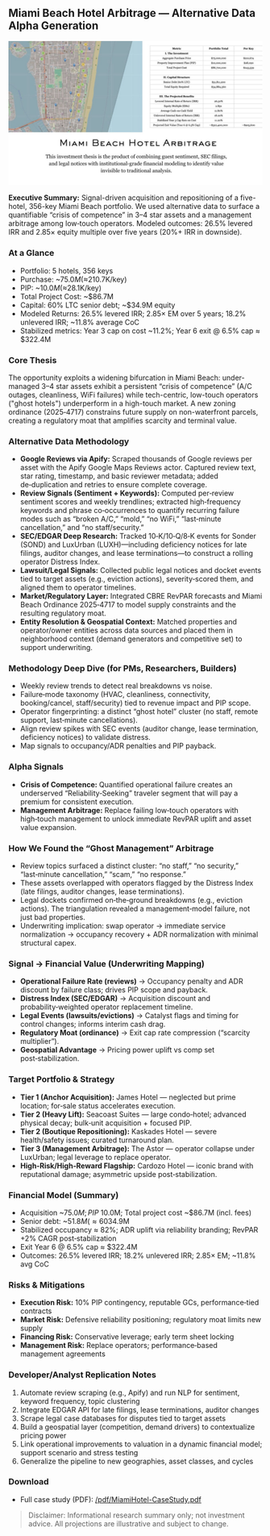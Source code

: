 ## Miami Beach Hotel Arbitrage — Alternative Data Alpha Generation

<img src="images/miami-beach-hotel1.jpg?raw=true" alt="Placeholder: alternative data research visualization"/>

**Executive Summary:** Signal-driven acquisition and repositioning of a five-hotel, 356-key Miami Beach portfolio. We used alternative data to surface a quantifiable “crisis of competence” in 3–4 star assets and a management arbitrage among low‑touch operators. Modeled outcomes: 26.5% levered IRR and 2.85× equity multiple over five years (20%+ IRR in downside).

### At a Glance

- Portfolio: 5 hotels, 356 keys
- Purchase: ~$75.0M (≈$210.7K/key)
- PIP: ~$10.0M (≈$28.1K/key)
- Total Project Cost: ~$86.7M
- Capital: 60% LTC senior debt; ~$34.9M equity
- Modeled Returns: 26.5% levered IRR; 2.85× EM over 5 years; 18.2% unlevered IRR; ~11.8% average CoC
- Stabilized metrics: Year 3 cap on cost ~11.2%; Year 6 exit @ 6.5% cap ≈ $322.4M

### Core Thesis

The opportunity exploits a widening bifurcation in Miami Beach: under-managed 3–4 star assets exhibit a persistent “crisis of competence” (A/C outages, cleanliness, WiFi failures) while tech-centric, low-touch operators ("ghost hotels") underperform in a high-touch market. A new zoning ordinance (2025‑4717) constrains future supply on non-waterfront parcels, creating a regulatory moat that amplifies scarcity and terminal value.

### Alternative Data Methodology

- **Google Reviews via Apify:** Scraped thousands of Google reviews per asset with the Apify Google Maps Reviews actor. Captured review text, star rating, timestamp, and basic reviewer metadata; added de‑duplication and retries to ensure complete coverage.
- **Review Signals (Sentiment + Keywords):** Computed per‑review sentiment scores and weekly trendlines; extracted high‑frequency keywords and phrase co‑occurrences to quantify recurring failure modes such as “broken A/C,” “mold,” “no WiFi,” “last‑minute cancellation,” and “no staff/security.”
- **SEC/EDGAR Deep Research:** Tracked 10‑K/10‑Q/8‑K events for Sonder (SOND) and LuxUrban (LUXH)—including deficiency notices for late filings, auditor changes, and lease terminations—to construct a rolling operator Distress Index.
- **Lawsuit/Legal Signals:** Collected public legal notices and docket events tied to target assets (e.g., eviction actions), severity‑scored them, and aligned them to operator timelines.
- **Market/Regulatory Layer:** Integrated CBRE RevPAR forecasts and Miami Beach Ordinance 2025‑4717 to model supply constraints and the resulting regulatory moat.
- **Entity Resolution & Geospatial Context:** Matched properties and operator/owner entities across data sources and placed them in neighborhood context (demand generators and competitive set) to support underwriting.

### Methodology Deep Dive (for PMs, Researchers, Builders)

- Weekly review trends to detect real breakdowns vs noise.
- Failure‑mode taxonomy (HVAC, cleanliness, connectivity, booking/cancel, staff/security) tied to revenue impact and PIP scope.
- Operator fingerprinting: a distinct “ghost hotel” cluster (no staff, remote support, last‑minute cancellations).
- Align review spikes with SEC events (auditor change, lease termination, deficiency notices) to validate distress.
- Map signals to occupancy/ADR penalties and PIP payback.

### Alpha Signals

- **Crisis of Competence:** Quantified operational failure creates an underserved “Reliability‑Seeking” traveler segment that will pay a premium for consistent execution.
- **Management Arbitrage:** Replace failing low‑touch operators with high‑touch management to unlock immediate RevPAR uplift and asset value expansion.

### How We Found the “Ghost Management” Arbitrage

- Review topics surfaced a distinct cluster: “no staff,” “no security,” “last‑minute cancellation,” “scam,” “no response.”
- These assets overlapped with operators flagged by the Distress Index (late filings, auditor changes, lease terminations).
- Legal dockets confirmed on‑the‑ground breakdowns (e.g., eviction actions). The triangulation revealed a management‑model failure, not just bad properties.
- Underwriting implication: swap operator → immediate service normalization → occupancy recovery + ADR normalization with minimal structural capex.

### Signal → Financial Value (Underwriting Mapping)

- **Operational Failure Rate (reviews)** → Occupancy penalty and ADR discount by failure class; drives PIP scope and payback.
- **Distress Index (SEC/EDGAR)** → Acquisition discount and probability‑weighted operator replacement timeline.
- **Legal Events (lawsuits/evictions)** → Catalyst flags and timing for control changes; informs interim cash drag.
- **Regulatory Moat (ordinance)** → Exit cap rate compression (“scarcity multiplier”).
- **Geospatial Advantage** → Pricing power uplift vs comp set post‑stabilization.

### Target Portfolio & Strategy

- **Tier 1 (Anchor Acquisition):** James Hotel — neglected but prime location; for‑sale status accelerates execution.
- **Tier 2 (Heavy Lift):** Seacoast Suites — large condo‑hotel; advanced physical decay; bulk‑unit acquisition + focused PIP.
- **Tier 2 (Boutique Repositioning):** Kaskades Hotel — severe health/safety issues; curated turnaround plan.
- **Tier 3 (Management Arbitrage):** The Astor — operator collapse under LuxUrban; legal leverage to replace operator.
- **High‑Risk/High‑Reward Flagship:** Cardozo Hotel — iconic brand with reputational damage; asymmetric upside post‑stabilization.

### Financial Model (Summary)

- Acquisition ~$75.0M; PIP ~$10.0M; Total project cost ~$86.7M (incl. fees)
- Senior debt: ~$51.8M (≈60% LTC); Equity: ~$34.9M
- Stabilized occupancy ≈ 82%; ADR uplift via reliability branding; RevPAR +2% CAGR post‑stabilization
- Exit Year 6 @ 6.5% cap ≈ $322.4M
- Outcomes: 26.5% levered IRR; 18.2% unlevered IRR; 2.85× EM; ~11.8% avg CoC

### Risks & Mitigations

- **Execution Risk:** 10% PIP contingency, reputable GCs, performance‑tied contracts
- **Market Risk:** Defensive reliability positioning; regulatory moat limits new supply
- **Financing Risk:** Conservative leverage; early term sheet locking
- **Management Risk:** Replace operators; performance‑based management agreements

### Developer/Analyst Replication Notes

1. Automate review scraping (e.g., Apify) and run NLP for sentiment, keyword frequency, topic clustering
2. Integrate EDGAR API for late filings, lease terminations, auditor changes
3. Scrape legal case databases for disputes tied to target assets
4. Build a geospatial layer (competition, demand drivers) to contextualize pricing power
5. Link operational improvements to valuation in a dynamic financial model; support scenario and stress testing
6. Generalize the pipeline to new geographies, asset classes, and cycles

### Download

- Full case study (PDF): [/pdf/MiamiHotel-CaseStudy.pdf](/pdf/MiamiHotel-CaseStudy.pdf)

> Disclaimer: Informational research summary only; not investment advice. All projections are illustrative and subject to change.


